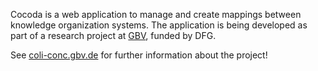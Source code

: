 Cocoda is a web application to manage and create mappings between knowledge organization systems. The application is being developed as part of a research project at [GBV](https://www.gbv.de/), funded by DFG.

See [coli-conc.gbv.de](https://coli-conc.gbv.de/) for further information about the project!
